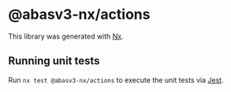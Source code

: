 # @abasv3-nx/actions

This library was generated with [Nx](https://nx.dev).

## Running unit tests

Run `nx test @abasv3-nx/actions` to execute the unit tests via [Jest](https://jestjs.io).
